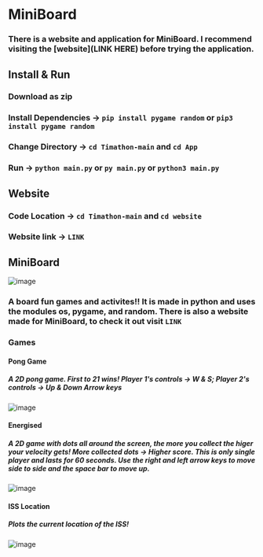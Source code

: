# MiniBoard

### There is a website and application for MiniBoard. I recommend visiting the [website](LINK HERE) before trying the application.

## Install & Run

### Download as zip
### Install Dependencies -> `pip install pygame random` or ``pip3 install pygame random`` 
### Change Directory -> ``cd Timathon-main`` and ``cd App``
### Run -> ``python main.py`` or ``py main.py`` or ``python3 main.py``


## Website
### Code Location -> `cd Timathon-main` and ``cd website``
### Website link -> ``LINK``


## MiniBoard
![image](https://media.discordapp.net/attachments/771821245292609556/820392652779290624/unknown.png)
### A board fun games and activites!! It is made in python and uses the modules os, pygame, and random. There is also a website made for MiniBoard, to check it out visit ``LINK``

### Games

#### Pong Game
##### A 2D pong game. First to 21 wins! Player 1's controls -> W & S; Player 2's controls -> Up & Down Arrow keys 
![image](https://media.discordapp.net/attachments/754004845404487831/820394694176931860/unknown.png?width=449&height=428)

#### Energised
##### A 2D game with dots all around the screen, the more you collect the higer your velocity gets! More collected dots -> Higher score. This is only single player and lasts for 60 seconds. Use the right and left arrow keys to move side to side and the space bar to move up.
![image](https://media.discordapp.net/attachments/754004845404487831/820398234316308480/unknown.png)

#### ISS Location
##### Plots the current location of the ISS!
![image](https://media.discordapp.net/attachments/754004845404487831/820492310164013056/unknown.png)
